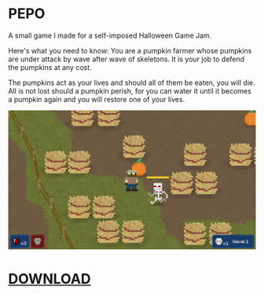 # PEPO
A small game I made for a self-imposed Halloween Game Jam.

Here's what you need to know:
You are a pumpkin farmer whose pumpkins are under attack by wave after wave of skeletons. It is your job to defend the pumpkins at any cost.

The pumpkins act as your lives and should all of them be eaten, you will die. All is not lost should a pumpkin perish, for you can water it until it becomes a pumpkin again and you will restore one of your lives.

![Gameplay](gameplay.jpg)
# [DOWNLOAD]()